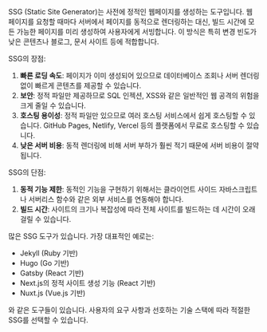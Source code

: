 SSG (Static Site Generator)는 사전에 정적인 웹페이지를 생성하는 도구입니다. 웹 페이지를 요청할 때마다 서버에서 페이지를 동적으로 렌더링하는 대신, 빌드 시간에 모든 가능한 페이지를 미리 생성하여 사용자에게 서빙합니다. 이 방식은 특히 변경 빈도가 낮은 콘텐츠나 블로그, 문서 사이트 등에 적합합니다.

SSG의 장점:
1. **빠른 로딩 속도**: 페이지가 이미 생성되어 있으므로 데이터베이스 조회나 서버 렌더링 없이 빠르게 콘텐츠를 제공할 수 있습니다.
2. **보안**: 정적 파일만 제공하므로 SQL 인젝션, XSS와 같은 일반적인 웹 공격의 위험을 크게 줄일 수 있습니다.
3. **호스팅 용이성**: 정적 파일만 있으므로 여러 호스팅 서비스에서 쉽게 호스팅할 수 있습니다. GitHub Pages, Netlify, Vercel 등의 플랫폼에서 무료로 호스팅할 수 있습니다.
4. **낮은 서버 비용**: 동적 렌더링에 비해 서버 부하가 훨씬 적기 때문에 서버 비용이 절약됩니다.

SSG의 단점:
1. **동적 기능 제한**: 동적인 기능을 구현하기 위해서는 클라이언트 사이드 자바스크립트나 서버리스 함수와 같은 외부 서비스를 연동해야 합니다.
2. **빌드 시간**: 사이트의 크기나 복잡성에 따라 전체 사이트를 빌드하는 데 시간이 오래 걸릴 수 있습니다.

많은 SSG 도구가 있습니다. 가장 대표적인 예로는:

- Jekyll (Ruby 기반)
- Hugo (Go 기반)
- Gatsby (React 기반)
- Next.js의 정적 사이트 생성 기능 (React 기반)
- Nuxt.js (Vue.js 기반)
  
와 같은 도구들이 있습니다. 사용자의 요구 사항과 선호하는 기술 스택에 따라 적절한 SSG를 선택할 수 있습니다.